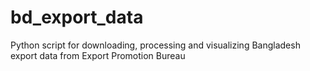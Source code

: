 # bd_export_data
Python script for downloading, processing and visualizing Bangladesh export data from Export Promotion Bureau
